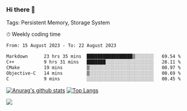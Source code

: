 ### Hi there 👋

Tags: Persistent Memory, Storage System

<!--

[![Anurag's github stats](https://github-readme-stats.vercel.app/api?username=wwyf)](https://github.com/anuraghazra/github-readme-stats)

[![Anurag's github stats](https://github-readme-stats.vercel.app/api?username=wwyf&count_private=true)](https://github.com/anuraghazra/github-readme-stats)


[![Top Langs](https://github-readme-stats.vercel.app/api/top-langs/?username=wwyf&count_private=true&&hide=jupyter%20notebook,html)](https://github.com/anuraghazra/github-readme-stats)



-->


⏱ Weekly coding time

<!--START_SECTION:waka-->

```txt
From: 15 August 2023 - To: 22 August 2023

Markdown      23 hrs 35 mins  █████████████████▒░░░░░░░   69.54 %
C++           9 hrs 31 mins   ███████░░░░░░░░░░░░░░░░░░   28.11 %
CMake         19 mins         ▒░░░░░░░░░░░░░░░░░░░░░░░░   00.97 %
Objective-C   14 mins         ▒░░░░░░░░░░░░░░░░░░░░░░░░   00.69 %
C             9 mins          ░░░░░░░░░░░░░░░░░░░░░░░░░   00.45 %
```

<!--END_SECTION:waka-->



[![Anurag's github stats](https://github-readme-stats.vercel.app/api?username=wwyf&count_private=true&show_icons=true&hide_border=true)](https://github.com/anuraghazra/github-readme-stats) [![Top Langs](https://github-readme-stats.vercel.app/api/top-langs/?username=wwyf&count_private=true&hide=jupyter%20notebook,html,OpenEdge%20ABL&langs_count=10&layout=compact&hide_border=true)](https://github.com/anuraghazra/github-readme-stats)

<!--

[![willianrod's wakatime stats](https://github-readme-stats.vercel.app/api/wakatime?username=wwyf)](https://github.com/anuraghazra/github-readme-stats)


-->

![](https://hit.yhype.me/github/profile?user_id=23121291)
